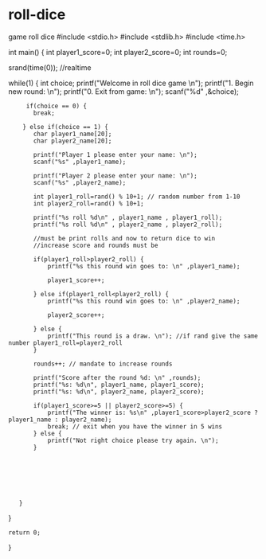 # roll-dice
game roll dice
#include <stdio.h>
#include <stdlib.h>
#include <time.h> 

int main() {
   int player1_score=0;
   int player2_score=0;
   int rounds=0;
   
   srand(time(0)); //realtime
   
   while(1) {
       int choice;
       printf("Welcome in roll dice game \n");
       printf("1. Begin new round: \n");
       printf("0. Exit from game: \n");
       scanf("%d" ,&choice);
       
         if(choice == 0) {
           break;
       
        } else if(choice == 1) {
           char player1_name[20];
           char player2_name[20];
           
           printf("Player 1 please enter your name: \n");
           scanf("%s" ,player1_name);
           
           printf("Player 2 please enter your name: \n");
           scanf("%s" ,player2_name);
           
           int player1_roll=rand() % 10+1; // random number from 1-10
           int player2_roll=rand() % 10+1;
           
           printf("%s roll %d\n" , player1_name , player1_roll);
           printf("%s roll %d\n" , player2_name , player2_roll);
           
           //must be print rolls and now to return dice to win
           //increase score and rounds must be 
        
           if(player1_roll>player2_roll) {
               printf("%s this round win goes to: \n" ,player1_name);
               
               player1_score++;
           
           } else if(player1_roll<player2_roll) {
               printf("%s this round win goes to: \n" ,player2_name);
               
               player2_score++;
           
           } else {
               printf("This round is a draw. \n"); //if rand give the same number player1_roll=player2_roll
           }
           
           rounds++; // mandate to increase rounds
           
           printf("Score after the round %d: \n" ,rounds);
           printf("%s: %d\n", player1_name, player1_score);
           printf("%s: %d\n", player2_name, player2_score);
           
           if(player1_score>=5 || player2_score>=5) {
               printf("The winner is: %s\n" ,player1_score>player2_score ? player1_name : player2_name);
               break; // exit when you have the winner in 5 wins  
           } else {
               printf("Not right choice please try again. \n");
           }
           
           
        
           
           
           
           
       }
   }

    return 0;
}
